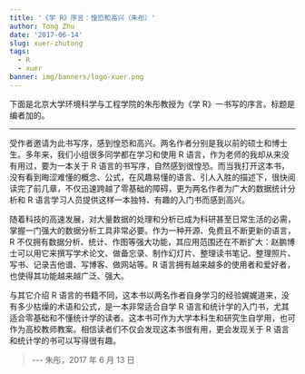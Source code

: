 ```yaml
---
title: '《学 R》序言：惶恐和高兴（朱彤）'
author: Tong Zhu
date: '2017-06-14'
slug: xuer-zhutong
tags:
  - R
  - xuer
banner: img/banners/logo-xuer.png
---
```




下面是北京大学环境科学与工程学院的朱彤教授为《学 R》一书写的序言。标题是编者加的。

-----


受作者邀请为此书写序，感到惶恐和高兴。两名作者分别是我以前的硕士和博士生。多年来，我们小组很多同学都在学习和使用 R 语言，作为老师的我却从来没有用过，要为一本关于 R 语言的书写序，自然感到很惶恐。而当我打开这本书，没有看到晦涩难懂的概念、公式，在风趣易懂的语言、引人入胜的描述下，很快阅读完了前几章，不仅迅速跨越了零基础的障碍，更为两名作者为广大的数据统计分析和 R 语言学习人员提供这样一本独特、有趣的入门书而感到高兴。

随着科技的高速发展，对大量数据的处理和分析已成为科研甚至日常生活的必需，掌握一门强大的数据分析工具非常必要。作为一种开源、免费且不断更新的语言，R 不仅拥有数据分析、统计、作图等强大功能，其应用范围还在不断扩大：赵鹏博士可以用它来撰写学术论文、做备忘录、制作幻灯片、整理读书笔记、整理照片、写书、记录吉他谱、写博客、做网站等。R 语言拥有越来越多的使用者和爱好者，也使得其功能越来越广泛、强大。

与其它介绍 R 语言的书籍不同，这本书以两名作者自身学习的经验娓娓道来，没有多少枯燥的术语和公式，是一本非常适合自学 R 语言和统计学的入门书，尤其适合零基础和不懂统计学的读者。这本书可作为大学本科生和研究生自学用，也可作为高校教师教案。相信读者们不仅会发现这本书很有用，更会发现关于 R 语言和统计学的书可以写得很有趣。

> --- 朱彤，2017 年 6 月 13 日
